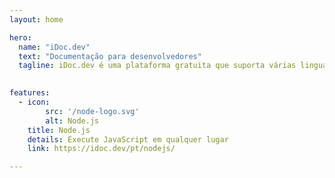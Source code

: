 ```yaml
---
layout: home

hero:
  name: "iDoc.dev"
  text: "Documentação para desenvolvedores"
  tagline: iDoc.dev é uma plataforma gratuita que suporta várias linguagens e frameworks, além de diversos idiomas de documentação, dedicada aos desenvolvedores.
  

features:
  - icon:
        src: '/node-logo.svg'
        alt: Node.js
    title: Node.js
    details: Execute JavaScript em qualquer lugar
    link: https://idoc.dev/pt/nodejs/

---
```

